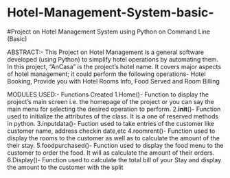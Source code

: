 # Hotel-Management-System-basic-
#Project on Hotel Management System using Python on Command Line (Basic)

ABSTRACT:-
This Project on Hotel Management is a general software developed (using Python) to simplify hotel operations by automating them. In this project, “AnCasa” is the project’s 
hotel name. It covers major aspects of hotel management; it could perform the
following operations- Hotel Booking, Provide you with Hotel Rooms Info, Food Served
and Room Billing

MODULES USED:-
Functions Created
1.Home()- Function to display the project’s main screen i.e. the homepage of the
  project or you can say the main menu for selecting the desired operation to
  perform.
2.__init__()- Function used to initialize the attributes of the class. It is a one of 
  reserved methods in python.
3.inputdata()- Fuction used to take entries of the customer like customer name, 
  address checkin date,etc
4.roomrent()- Function used to display the rooms to the customer as well as to 
  calculate the amount of the their stay.
5.foodpurchased()- Function used to display the food menu to the customer to 
  order the food. It will as calculate the amount of their orders.
6.Display()- Function used to calculate the total bill of your Stay and display the 
  amount to the customer with the split
